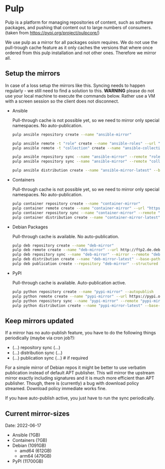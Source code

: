 # Pulp

Pulp is a platform for managing repositories of content, such as software packages, and pushing that content out to large numbers of consumers. (taken from <https://pypi.org/project/pulpcore/>)

We use pulp as a mirror for all packages osism requires. We do not use the pull-trough cache feature as it only caches the versions that where once ordered
from this pulp installation and not other ones. Therefore we mirror all.

## Setup the mirrors

In case of a loss setup the mirrors like this.
Syncing needs to happen regularly - we still need to find a solution to this.
**WARNING** please do not use your local machine to execute the commands below.
Rather use a VM with a screen session so the client does not disconnect.

- Ansible
  
  Pull-through cache is not possible yet, so we need to mirror only special namespaces. No auto-publication.

  ```sh
  pulp ansible repository create --name "ansible-mirror"

  pulp ansible remote -t "role" create --name "ansible-roles" --url "https://galaxy.ansible.com/api/v1/roles/?namespace__name=elastic"
  pulp ansible remote -t "collection" create --name "ansible-collections" --url "https://galaxy.ansible.com/" --requirements "collections:\n  - osism.commons"

  pulp ansible repository sync --name "ansible-mirror" --remote "role:ansible-roles"
  pulp ansible repository sync --name "ansible-mirror" --remote "collection:ansible-collections"

  pulp ansible distribution create --name "ansible-mirror-latest" --base-path "ansible-mirror" --repository "ansible-mirror"
  ```

- Containers
  
  Pull-through cache is not possible yet, so we need to mirror only special namespaces. No auto-publication.

  ```sh
  pulp container repository create --name "container-mirror"
  pulp container remote create --name "container-mirror" --url "https://registry-1.docker.io" --upstream-name "library/hello-world"
  pulp container repository sync --name "container-mirror" --remote "container-mirror"
  pulp container distribution create --name "container-mirror-latest" --base-path "container-mirror" --repository "container-mirror"
  ```

- Debian Packages

  Pull-through cache is available. No auto-publication.

  ```sh
  pulp deb repository create --name "deb-mirror"
  pulp deb remote create --name "deb-mirror" --url http://ftp2.de.debian.org/debian/ --distribution bullseye --architecture amd64 --architecture arm64
  pulp deb repository sync --name "deb-mirror" --mirror --remote "deb-mirror"
  pulp deb distribution create --name "deb-mirror-latest" --base-path "deb-mirror" --repository "deb-mirror"
  pulp deb publication create --repository "deb-mirror" --structured True
  ```

- PyPI

  Pull-through cache is available. Auto-publication active.

  ```sh
  pulp python repository create --name "pypi-mirror" --autopublish
  pulp python remote create --name "pypi-mirror" --url https://pypi.org/ --includes '["shelf-reader", "pip-tools>=1.12,<=2.0"]' --excludes '["django~=1.0", "scipy"]'
  pulp python repository sync --name "pypi-mirror" --remote "pypi-mirror"
  pulp python distribution create --name "pypi-mirror-latest" --base-path "pypi-mirror" --repository "pypi-mirror" --remote "pypi-mirror"
  ```

## Keep mirrors updated

If a mirror has no auto-publish feature, you have to do the following things periodically (maybe via cron job?):

- (...) repository sync (...)
- (...) distribution sync (...)
- (...) publication sync (...) # if required

For a simple mirror of Debian repos it might be better to use verbatim publication instead of default APT publisher. This will mirror the upstream mirror exactly including signatures and it is much more efficient than APT publisher. Though, there is (currently) a bug with download policy streamed. Download policy immediate works fine.

If you have auto-publish active, you just have to run the sync periodically.

## Current mirror-sizes

Date: 2022-06-17

- Ansible (?GB)
- Containers (?GB)
- Debian (1091GB)
  - amd64 (612GB)
  - arm64 (479GB)
- PyPI (11700GB)
